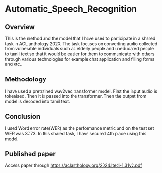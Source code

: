# Automatic_Speech_Recognition

## Overview
  This is the method and the model that I have used to participate in a shared task in ACL anthology 2023. The task focuses on converting audio collected from vulnerable individuals such as elderly people and uneducated people to tamil text so that it would be easier for them to communicate with others through various technologies for example chat application and filling forms and etc..

## Methodology
  I have used a pretrained wav2vec transformer model. First the input audio is tokenised. Then it is passed into the transformer. Then the output from model is decoded into tamil text.

## Conclusion
   I used Word error rate(WER) as the performance metric and on the test set WER was 37.73. In this shared task, I have secured 4th place using this model.

## Published paper
  Access paper through https://aclanthology.org/2024.ltedi-1.31v2.pdf
